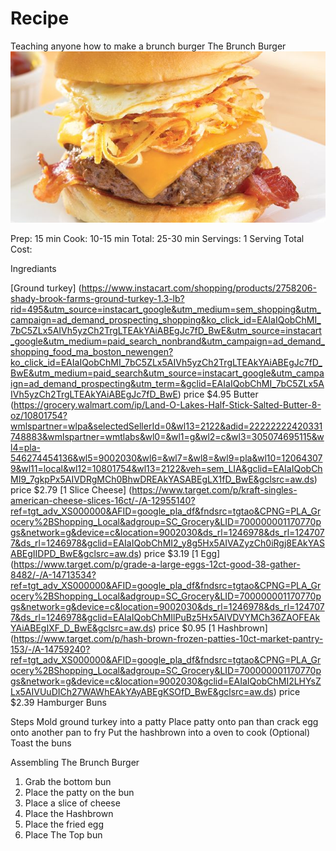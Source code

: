 # Recipe
Teaching anyone how to make a brunch burger
The Brunch Burger
![Burger](./Burger.jpg)

Prep: 15 min
Cook: 10-15 min
Total: 25-30 min
Servings: 1 Serving
Total Cost: 

Ingrediants

[Ground turkey] (https://www.instacart.com/shopping/products/2758206-shady-brook-farms-ground-turkey-1.3-lb?rid=495&utm_source=instacart_google&utm_medium=sem_shopping&utm_campaign=ad_demand_prospecting_shopping&ko_click_id=EAIaIQobChMI_7bC5ZLx5AIVh5yzCh2TrgLTEAkYAiABEgJc7fD_BwE&utm_source=instacart_google&utm_medium=paid_search_nonbrand&utm_campaign=ad_demand_shopping_food_ma_boston_newengen?ko_click_id=EAIaIQobChMI_7bC5ZLx5AIVh5yzCh2TrgLTEAkYAiABEgJc7fD_BwE&utm_medium=paid_search&utm_source=instacart_google&utm_campaign=ad_demand_prospecting&utm_term=&gclid=EAIaIQobChMI_7bC5ZLx5AIVh5yzCh2TrgLTEAkYAiABEgJc7fD_BwE) price $4.95
Butter (https://grocery.walmart.com/ip/Land-O-Lakes-Half-Stick-Salted-Butter-8-oz/10801754?wmlspartner=wlpa&selectedSellerId=0&wl13=2122&adid=22222222420331748883&wmlspartner=wmtlabs&wl0=&wl1=g&wl2=c&wl3=305074695115&wl4=pla-546274454136&wl5=9002030&wl6=&wl7=&wl8=&wl9=pla&wl10=120643079&wl11=local&wl12=10801754&wl13=2122&veh=sem_LIA&gclid=EAIaIQobChMI9_7gkpPx5AIVDRgMCh0BhwDREAkYASABEgLX1fD_BwE&gclsrc=aw.ds) price $2.79
[1 Slice Cheese] (https://www.target.com/p/kraft-singles-american-cheese-slices-16ct/-/A-12955140?ref=tgt_adv_XS000000&AFID=google_pla_df&fndsrc=tgtao&CPNG=PLA_Grocery%2BShopping_Local&adgroup=SC_Grocery&LID=700000001170770pgs&network=g&device=c&location=9002030&ds_rl=1246978&ds_rl=1247077&ds_rl=1246978&gclid=EAIaIQobChMI2_y8g5Hx5AIVAZyzCh0iRgj8EAkYASABEgIIDPD_BwE&gclsrc=aw.ds) price $3.19
[1 Egg] (https://www.target.com/p/grade-a-large-eggs-12ct-good-38-gather-8482/-/A-14713534?ref=tgt_adv_XS000000&AFID=google_pla_df&fndsrc=tgtao&CPNG=PLA_Grocery%2BShopping_Local&adgroup=SC_Grocery&LID=700000001170770pgs&network=g&device=c&location=9002030&ds_rl=1246978&ds_rl=1247077&ds_rl=1246978&gclid=EAIaIQobChMIlPuBz5Hx5AIVDVYMCh36ZAOFEAkYAiABEgIXF_D_BwE&gclsrc=aw.ds) price $0.95
[1 Hashbrown] (https://www.target.com/p/hash-brown-frozen-patties-10ct-market-pantry-153/-/A-14759240?ref=tgt_adv_XS000000&AFID=google_pla_df&fndsrc=tgtao&CPNG=PLA_Grocery%2BShopping_Local&adgroup=SC_Grocery&LID=700000001170770pgs&network=g&device=c&location=9002030&gclid=EAIaIQobChMI2LHYsZLx5AIVUuDICh27WAWhEAkYAyABEgKSOfD_BwE&gclsrc=aw.ds) price $2.39
Hamburger Buns

Steps
Mold ground turkey into a patty
Place patty onto pan
than crack egg onto another pan to fry
Put the hashbrown into a oven to cook 
(Optional) Toast the buns

Assembling The Brunch Burger
1. Grab the bottom bun 
2. Place the patty on the bun
3. Place a slice of cheese
4. Place the Hashbrown
5. Place the fried egg 
6. Place The Top bun
